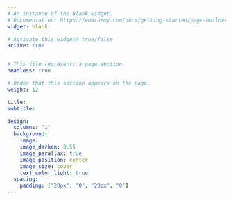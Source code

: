 ```yaml
---
# An instance of the Blank widget.
# Documentation: https://wowchemy.com/docs/getting-started/page-builder/
widget: blank

# Activate this widget? true/false
active: true


# This file represents a page section.
headless: true

# Order that this section appears on the page.
weight: 12

title: 
subtitle:

design:
  columns: "1"
  background:
    image: 
    image_darken: 0.55
    image_parallax: true
    image_position: center
    image_size: cover
    text_color_light: true
  spacing:
    padding: ["20px", "0", "20px", "0"]
---
```



